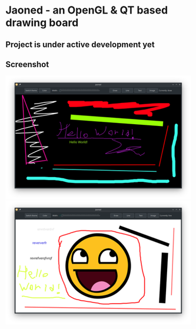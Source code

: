 
# Jaoned - an OpenGL & QT based drawing board

## Project is under active development yet

## Screenshot

![](screenshots/a.png)
![](screenshots/b.png)
